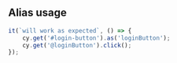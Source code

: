 ## Alias usage



<!-- .slide: class="with-code" -->
```js
it(`will work as expected`, () => {
    cy.get('#login-button').as('loginButton');
    cy.get('@loginButton').click();
});
```
<!-- .element: class="big-code" -->
